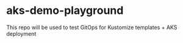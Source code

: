 # aks-demo-playground
This repo will be used to test GitOps for Kustomize templates + AKS deployment
